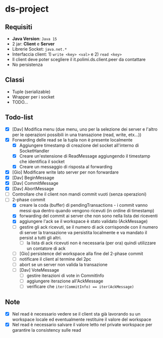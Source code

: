 # ds-project
## Requisiti
- **Java Version**: `Java 15`
- 2 jar: **Client** e **Server**
- Librerie Socket: `java.net.*`
- Interfaccia client: 1) `write <key> <val>` e 2) `read <key>`
- Il client deve poter scegliere il it.polimi.ds.client.peer da contattare
- No persistenza

## Classi
- Tuple (serializable)
- Wrapper per i socket
- TODO...

## Todo-list
- [x] [Dav] Modifica menu (due menu, uno per la selezione dei server e l'altro per le operazioni possibili in una transazione (read, write, etx...))
- [x] Forwarding delle read se la tupla non è presente localmente
  - [x] Aggiungere timestamp di creazione del socket all'interno di SocketHandler
  - [x] Creare un'estensione di ReadMessage aggiungendo il timestamp che identifica il socket
  - [x] Creare un messaggio di risposta al forwarding
- [x] [Gio] Modificare write lato server per non forwardare
- [x] [Dav] BeginMessage
- [x] [Dav] CommitMessage
- [x] [Dav] AbortMessage
- [ ] Controllare che il client non mandi commit vuoti (senza operazioni)
- [ ] 2-phase commit
  - [x] creare la coda (buffer) di pendingTransactions - i commit vanno messi qua dentro quando vengono ricevuti (in ordine di timestamp)
  - [x] forwarding del commit ai server che non sono nella lista dei riceventi
  - [x] aggiungere l'ack se il workspace è stato validato (AckMessage)
  - [ ] gestire gli ack ricevuti, se il numero di ack corrisponde con il numero di server la transazione va persistita localmente e va mandato il persist a tutti gli altri.
    - [ ] la lista di ack ricevuti non è necessaria (per ora) quindi utilizzare un contatore di ack
  - [ ] [Gio] persistence del workspace alla fine del 2-phase commit
  - [ ] notificare il client al termine del 2pc
  - [ ] abort se un server non valida la transazione
  - [ ] [Dav] VoteMessage
    - [ ] gestire iterazioni di vote in CommitInfo
    - [ ] aggiungere iterazione all'AckMessage
    - [ ] verificare che `iter(CommitInfo) == iter(AckMessage)`
  
## Note
- [x] Nel read è necessario vedere se il client sta già lavorando su un workspace locale ed eventualmente restituire il valore del workspace
- [x] Nel read è necessario salvare il valore letto nel private workspace per garantire la consistency sulle read
